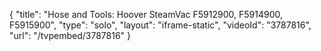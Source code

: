 {
    "title": "Hose and Tools: Hoover SteamVac F5912900, F5914900, F5915900",
    "type": "solo",
    "layout": "iframe-static",
    "videoId": "3787816",
    "url": "\/tvpembed\/3787816"
}